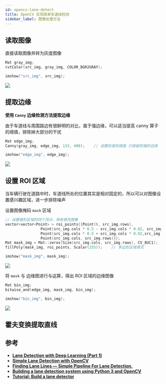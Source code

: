 ```yaml
---
id: opencv-lane-detect
title: OpenCV 实现简单车道线检测
sidebar_label: 图像处理方法
---
```


## 读取图像
直接读取图像并转为灰度图像

``` cpp
Mat gray_img;
cvtColor(src_img, gray_img, COLOR_BGR2GRAY);

imshow("src_img", src_img);
```

![](https://pictures-1304295136.cos.ap-guangzhou.myqcloud.com/screenshot/ubuntu/%E8%BD%A6%E9%81%93%E7%BA%BF%E6%A3%80%E6%B5%8B/lane-src.png)

## 提取边缘
**使用 `Canny` 边缘检测方法提取边缘**

由于车道线与周围路边有很鲜明的对比，属于强边缘，可以适当提高 canny 算子的阈值，排除掉大部分的干扰

``` cpp
Mat edge_img;
Canny(gray_img, edge_img, 133, 400);    // 设置较高的阈值 只保留较强的边缘

imshow("edge_img", edge_img);
```

![](https://pictures-1304295136.cos.ap-guangzhou.myqcloud.com/screenshot/ubuntu/%E8%BD%A6%E9%81%93%E7%BA%BF%E6%A3%80%E6%B5%8B/lane-edge.png)

## 设置 ROI 区域

当车辆行驶在道路中时，车道线所处的位置其实是相对固定的，所以可以对图像设置感兴趣区域，进一步排除噪声

设置图像掩码 `mask` 区域

``` cpp
// 设置梯形区域的四个顶点，用来填充图像
vector<vector<Point> > roi_points{{Point(0, src_img.rows),
                Point(src_img.cols * 0.5 - src_img.cols * 0.02, src_img.rows * 0.5),
                Point(src_img.cols * 0.5 + src_img.cols * 0.02,src_img.rows * 0.5),
                Point(src_img.cols, src_img.rows)}};
Mat mask_img = Mat::zeros(Size(src_img.cols, src_img.rows), CV_8UC1);
fillPoly(mask_img, roi_points, Scalar(255));    // 多边形区域填充

imshow("mask_img", mask_img);
```

![](https://pictures-1304295136.cos.ap-guangzhou.myqcloud.com/screenshot/ubuntu/%E8%BD%A6%E9%81%93%E7%BA%BF%E6%A3%80%E6%B5%8B/lane-mask.png)

将 `mask` 与 边缘图进行与运算，得出 ROI 区域的边缘图像

``` cpp
Mat bin_img;
bitwise_and(edge_img, mask_img, bin_img);

imshow("bin_img", bin_img);
```

![](https://pictures-1304295136.cos.ap-guangzhou.myqcloud.com/screenshot/ubuntu/%E8%BD%A6%E9%81%93%E7%BA%BF%E6%A3%80%E6%B5%8B/lane-bin.png)


## 霍夫变换提取直线


## 参考
- **[Lane Detection with Deep Learning (Part 1)](https://towardsdatascience.com/lane-detection-with-deep-learning-part-1-9e096f3320b7)**
- **[Simple Lane Detection with OpenCV](https://medium.com/@mrhwick/simple-lane-detection-with-opencv-bfeb6ae54ec0)**
- **[Finding Lane Lines — Simple Pipeline For Lane Detection.](https://towardsdatascience.com/finding-lane-lines-simple-pipeline-for-lane-detection-d02b62e7572b)**
- **[Building a lane detection system using Python 3 and OpenCV](https://medium.com/@galen.ballew/opencv-lanedetection-419361364fc0)**
- **[Tutorial: Build a lane detector](https://towardsdatascience.com/tutorial-build-a-lane-detector-679fd8953132)**